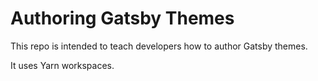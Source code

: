 # Authoring Gatsby Themes

This repo is intended to teach developers how to author Gatsby themes.

It uses Yarn workspaces.
